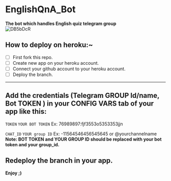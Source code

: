 ﻿# EnglishQnA_Bot


**The bot which handles English quiz telegram group**
<br>
![DB5bDcR](https://user-images.githubusercontent.com/72473589/114455202-1962cf00-9bf9-11eb-837f-86a67549d825.jpg)

## How to deploy on heroku:~

- [ ] First fork this repo.
- [ ] Create new app on your heroku account.
- [ ] Connect your github account to your heroku account.
- [ ] Deploy the branch.

<hr>

## Add the credentials (Telegram GROUP Id/name, Bot TOKEN ) in your CONFIG VARS tab of your app like this:
```TOKEN```     ```YOUR BOT TOKEN```      Ex:    76989897:fjf3553o5353353jjn
<br>

```CHAT_ID```  ```YOUR group ID```    Ex:      -11564546456545645   or   @yourchannelname
<br>
**Note: BOT TOKEN and YOUR GROUP ID should be replaced with your bot token and your group_id.**
## Redeploy the branch in your app. 
**Enjoy  ;)**
